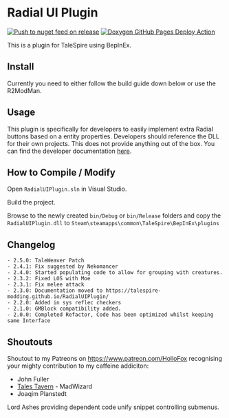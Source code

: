 # Radial UI Plugin
[![Push to nuget feed on release](https://github.com/TaleSpire-Modding/RadialUIPlugin/actions/workflows/release.yml/badge.svg)](https://github.com/TaleSpire-Modding/RadialUIPlugin/actions/workflows/release.yml) [![Doxygen GitHub Pages Deploy Action](https://github.com/TaleSpire-Modding/RadialUIPlugin/actions/workflows/doxygen-gh-pages.yml/badge.svg)](https://github.com/TaleSpire-Modding/RadialUIPlugin/actions/workflows/doxygen-gh-pages.yml)

This is a plugin for TaleSpire using BepInEx.

## Install

Currently you need to either follow the build guide down below or use the R2ModMan. 

## Usage
This plugin is specifically for developers to easily implement extra Radial buttons based on a entity properties.
Developers should reference the DLL for their own projects. This does not provide anything out of the box. You can find the developer documentation [here](https://talespire-modding.github.io/RadialUIPlugin/).

## How to Compile / Modify

Open ```RadialUIPlugin.sln``` in Visual Studio.

Build the project.

Browse to the newly created ```bin/Debug``` or ```bin/Release``` folders and copy the ```RadialUIPlugin.dll``` to ```Steam\steamapps\common\TaleSpire\BepInEx\plugins```

## Changelog
```
- 2.5.0: TaleWeaver Patch
- 2.4.1: Fix suggested by Nekomancer
- 2.4.0: Started populating code to allow for grouping with creatures.
- 2.3.2: Fixed LOS with Moe
- 2.3.1: Fix melee attack
- 2.3.0: Documentation moved to https://talespire-modding.github.io/RadialUIPlugin/
- 2.2.0: Added in sys reflec checkers
- 2.1.0: GMBlock compatibility added.
- 2.0.0: Completed Refactor, Code has been optimized whilst keeping same Interface
```

## Shoutouts
Shoutout to my Patreons on https://www.patreon.com/HolloFox recognising your
mighty contribution to my caffeine addiciton:
- John Fuller
- [Tales Tavern](https://talestavern.com/) - MadWizard
- Joaqim Planstedt

Lord Ashes providing dependent code unify snippet controlling submenus.
